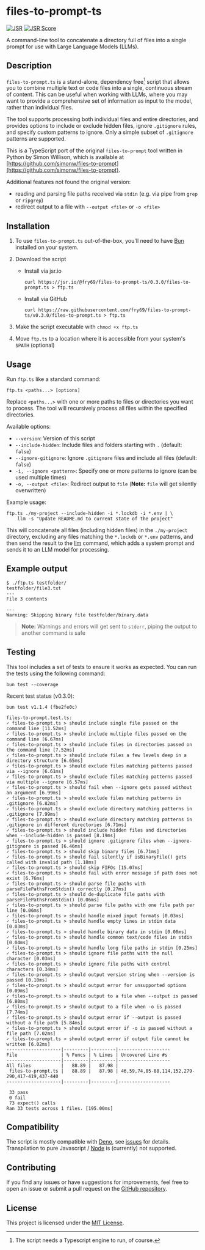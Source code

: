 # files-to-prompt-ts

[![JSR](https://jsr.io/badges/@fry69/files-to-prompt-ts)](https://jsr.io/@fry69/files-to-prompt-ts)
[![JSR Score](https://jsr.io/badges/@fry69/files-to-prompt-ts/score)](https://jsr.io/@fry69/files-to-prompt-ts)

A command-line tool to concatenate a directory full of files into a single prompt for use with Large Language Models (LLMs).

## Description

`files-to-prompt.ts` is a stand-alone, dependency free[^1] script that allows you to combine multiple text or code files into a single, continuous stream of content. This can be useful when working with LLMs, where you may want to provide a comprehensive set of information as input to the model, rather than individual files.

The tool supports processing both individual files and entire directories, and provides options to include or exclude hidden files, ignore `.gitignore` rules, and specify custom patterns to ignore. Only a simple subset of `.gitignore` patterns are supported.

This is a TypeScript port of the original `files-to-prompt` tool written in Python by Simon Willison, which is available at [https://github.com/simonw/files-to-prompt](https://github.com/simonw/files-to-prompt).

Additional features not found the original version:
- reading and parsing file paths received via `stdin` (e.g. via pipe from `grep` or `ripgrep`)
- redirect output to a file with `--output <file>` or `-o <file>`

[^1]: The script needs a Typescript engine to run, of course.

## Installation

1. To use `files-to-prompt.ts` out-of-the-box, you'll need to have [Bun](https://bun.sh/) installed on your system.

2. Download the script
    - Install via jsr.io
        ```shell
        curl https://jsr.io/@fry69/files-to-prompt-ts/0.3.0/files-to-prompt.ts > ftp.ts
        ```

    - Install via GitHub

        ```shell
        curl https://raw.githubusercontent.com/fry69/files-to-prompt-ts/v0.3.0/files-to-prompt.ts > ftp.ts
        ```

3. Make the script executable with `chmod +x ftp.ts`
4. Move `ftp.ts` to a location where it is accessible from your system's `$PATH` (optional)

## Usage

Run `ftp.ts` like a standard command:

```
ftp.ts <paths...> [options]
```

Replace `<paths...>` with one or more paths to files or directories you want to process. The tool will recursively process all files within the specified directories.

Available options:

- `--version`: Version of this script
- `--include-hidden`: Include files and folders starting with `.` (default: `false`)
- `--ignore-gitignore`: Ignore `.gitignore` files and include all files (default: `false`)
- `-i, --ignore <pattern>`: Specify one or more patterns to ignore (can be used multiple times)
- `-o, --output <file>`: Redirect output to `file` (**Note:** `file` will get silently overwritten)

Example usage:

```
ftp.ts ./my-project --include-hidden -i *.lockdb -i *.env | \
    llm -s "Update README.md to current state of the project"
```

This will concatenate all files (including hidden files) in the `./my-project` directory, excluding any files matching the `*.lockdb` or `*.env` patterns, and then send the result to the [llm](https://llm.datasette.io/en/stable/) command, which adds a system prompt and sends it to an LLM model for processing.

## Example output

```
$ ./ftp.ts testfolder/
testfolder/file3.txt
---
File 3 contents

---
Warning: Skipping binary file testfolder/binary.data
```
> **Note:** Warnings and errors will get sent to `stderr`, piping the output to another command is safe

## Testing

This tool includes a set of tests to ensure it works as expected. You can run the tests using the following command:

```
bun test --coverage
```

Recent test status (v0.3.0):

```
bun test v1.1.4 (fbe2fe0c)

files-to-prompt.test.ts:
✓ files-to-prompt.ts > should include single file passed on the command line [11.52ms]
✓ files-to-prompt.ts > should include multiple files passed on the command line [6.67ms]
✓ files-to-prompt.ts > should include files in directories passed on the command line [7.52ms]
✓ files-to-prompt.ts > should include files a few levels deep in a directory structure [6.65ms]
✓ files-to-prompt.ts > should exclude files matching patterns passed via --ignore [6.61ms]
✓ files-to-prompt.ts > should exclude files matching patterns passed via multiple --ignore [6.57ms]
✓ files-to-prompt.ts > should fail when --ignore gets passed without an argument [6.99ms]
✓ files-to-prompt.ts > should exclude files matching patterns in .gitignore [6.82ms]
✓ files-to-prompt.ts > should exclude directory matching patterns in .gitignore [7.99ms]
✓ files-to-prompt.ts > should exclude directory matching patterns in .gitignore in different directories [6.71ms]
✓ files-to-prompt.ts > should include hidden files and directories when --include-hidden is passed [8.19ms]
✓ files-to-prompt.ts > should ignore .gitignore files when --ignore-gitignore is passed [6.46ms]
✓ files-to-prompt.ts > should skip binary files [6.71ms]
✓ files-to-prompt.ts > should fail silently if isBinaryFile() gets called with invalid path [1.18ms]
✓ files-to-prompt.ts > should skip FIFOs [15.07ms]
✓ files-to-prompt.ts > should fail with error message if path does not exist [6.76ms]
✓ files-to-prompt.ts > should parse file paths with parseFilePathsFromStdin() correctly [0.27ms]
✓ files-to-prompt.ts > should de-duplicate file paths with parseFilePathsFromStdin() [0.06ms]
✓ files-to-prompt.ts > should parse file paths with one file path per line [0.06ms]
✓ files-to-prompt.ts > should handle mixed input formats [0.03ms]
✓ files-to-prompt.ts > should handle empty lines in stdin data [0.03ms]
✓ files-to-prompt.ts > should handle binary data in stdin [0.08ms]
✓ files-to-prompt.ts > should handle common text/code files in stdin [0.04ms]
✓ files-to-prompt.ts > should handle long file paths in stdin [0.25ms]
✓ files-to-prompt.ts > should ignore file paths with the null character [0.03ms]
✓ files-to-prompt.ts > should ignore file paths with control characters [0.34ms]
✓ files-to-prompt.ts > should output version string when --version is passed [0.10ms]
✓ files-to-prompt.ts > should output error for unsupported options [0.09ms]
✓ files-to-prompt.ts > should output to a file when --output is passed [6.80ms]
✓ files-to-prompt.ts > should output to a file when -o is passed [7.74ms]
✓ files-to-prompt.ts > should output error if --output is passed without a file path [5.84ms]
✓ files-to-prompt.ts > should output error if -o is passed without a file path [7.02ms]
✓ files-to-prompt.ts > should output error if output file cannot be written [6.02ms]
--------------------|---------|---------|-------------------
File                | % Funcs | % Lines | Uncovered Line #s
--------------------|---------|---------|-------------------
All files           |   88.89 |   87.98 |
 files-to-prompt.ts |   88.89 |   87.98 | 46,59,74,85-88,114,152,279-290,417-419,437-440
--------------------|---------|---------|-------------------

 33 pass
 0 fail
 73 expect() calls
Ran 33 tests across 1 files. [195.00ms]
```

## Compatibility

The script is mostly compatible with [Deno](https://deno.com/), see [issues](https://github.com/fry69/files-to-prompt-ts/issues) for details.
Transpilation to pure Javascript / [Node](https://nodejs.org/en) is (currently) not supported.

## Contributing

If you find any issues or have suggestions for improvements, feel free to open an issue or submit a pull request on the [GitHub repository](https://github.com/fry69/files-to-prompt-ts).

## License

This project is licensed under the [MIT License](LICENSE).
